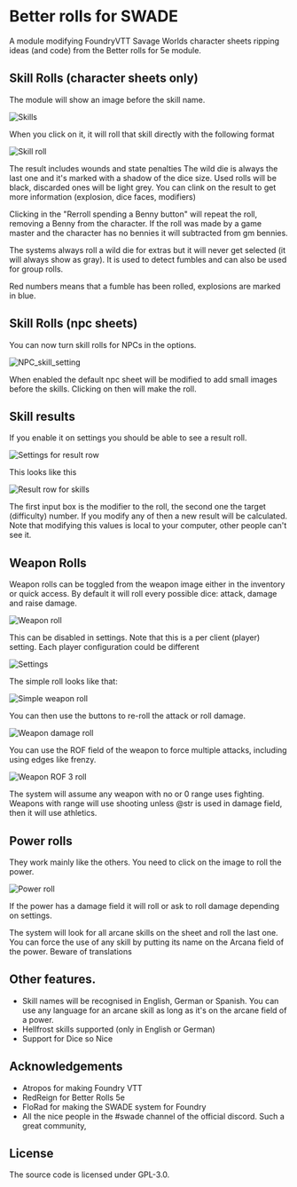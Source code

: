 # Better rolls for SWADE
A module modifying FoundryVTT Savage Worlds character sheets ripping ideas (and code) from the Better rolls for 5e module.

## Skill Rolls (character sheets only)

The module will show an image before the skill name. 

![Skills](docs/doc_skills.png)

When you click on it, it will roll that skill directly with the following format

![Skill roll](docs/skill_roll.png)

The result includes wounds and state penalties
The wild die is always the last one and it's marked with a shadow of the dice size. Used rolls will be black, discarded ones will be light grey.
You can clink on the result to get more information (explosion, dice faces, modifiers)

Clicking in the "Rerroll spending a Benny button" will repeat the roll, removing a Benny from the character. If the roll was made by a game master and the character has no bennies it will subtracted from gm bennies.

The systems always roll a wild die for extras but it will never get selected (it will always show as gray). It is used to detect fumbles and can also be used for group rolls.

Red numbers means that a fumble has been rolled, explosions are marked in blue.

## Skill Rolls (npc sheets)

You can now turn skill rolls for NPCs in the options.

![NPC_skill_setting](docs/settings_npc_skills.png)

When enabled the default npc sheet will be modified to add small images before the skills. Clicking on then will make the roll.

## Skill results

If you enable it on settings you should be able to see a result roll.

![Settings for result row](docs/settings_show_result.png)

This looks like this

![Result row for skills](docs/skill_result_row.png)

The first input box is the modifier to the roll, the second one the target (difficulty) number. If you modify any of then a new result will be calculated.
Note that modifying this values is local to your computer, other people can't see it.

## Weapon Rolls

Weapon rolls can be toggled from the weapon image either in the inventory or quick access.
By default it will roll every possible dice: attack, damage and raise damage.

![Weapon roll](docs/weapon_roll.png)

This can be disabled in settings. Note that this is a per client (player) setting. Each player configuration could be different

![Settings](/docs/settings.png)

The simple roll looks like that:

![Simple weapon roll](docs/simple_weapon_roll.png)

You can then use the buttons to re-roll the attack or roll damage.

![Weapon damage roll](docs/weapon_damage_roll.png)

You can use the ROF field of the weapon to force multiple attacks, including using edges like frenzy.

![Weapon ROF 3 roll](docs/weapon_rof_3_roll.png)

The system will assume any weapon with no or 0 range uses fighting.
Weapons with range will use shooting unless @str is used in damage field, then it will use athletics.

## Power rolls

They work mainly like the others. You need to click on the image to roll the power.

![Power roll](docs/power_roll.png)

If the power has a damage field it will roll or ask to roll damage depending on settings.

The system will look for all arcane skills on the sheet and roll the last one. You can force the use of any skill by putting its name on the Arcana field of the power. Beware of translations 

## Other features.
- Skill names will be recognised in English, German or Spanish. You can use any language for an arcane skill as long as it's on the arcane field of a power.
- Hellfrost skills supported (only in English or German)
- Support for Dice so Nice

## Acknowledgements
- Atropos for making Foundry VTT
- RedReign for Better Rolls 5e
- FloRad for making the SWADE system for Foundry
- All the nice people in the #swade channel of the official discord. Such a great community,

## License
The source code is licensed under GPL-3.0.
